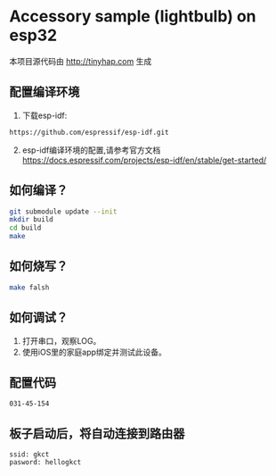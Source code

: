 # Accessory sample (lightbulb) on esp32

本项目源代码由 http://tinyhap.com 生成

## 配置编译环境
1. 下载esp-idf:
```
https://github.com/espressif/esp-idf.git
```

2. esp-idf编译环境的配置,请参考官方文档
https://docs.espressif.com/projects/esp-idf/en/stable/get-started/

## 如何编译？
```bash
git submodule update --init
mkdir build
cd build
make
```

## 如何烧写？ 
```bash
make falsh
```

## 如何调试？
1. 打开串口，观察LOG。
2. 使用iOS里的家庭app绑定并测试此设备。

## 配置代码
```
031-45-154
```

## 板子启动后，将自动连接到路由器
```
ssid: gkct
pasword: hellogkct
```
